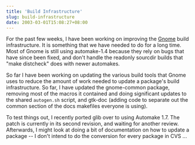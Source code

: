 ```yaml
---
title: 'Build Infrastructure'
slug: build-infrastructure
date: 2003-03-01T15:08:27+08:00
---
```


For the past few weeks, I have been working on improving the
[Gnome](http://www.gnome.org/) build infrastructure. It is something
that we have needed to do for a long time. Most of Gnome is still using
automake-1.4 because they rely on bugs that have since been fixed, and
don\'t handle the readonly sourcdir builds that \"make distcheck\" does
with newer automakes.

So far I have been working on updating the various build tools that
Gnome uses to reduce the amount of work needed to update a package\'s
build infrastructure. So far, I have updated the gnome-common package,
removing most of the macros it contained and doing significant updates
to the shared `autogen.sh` script, and gtk-doc (adding code to separate
out the common section of the docs makefiles everyone is using).

To test things out, I recently ported glib over to using Automake 1.7.
The patch is currently in its second revision, and waiting for another
review. Afterwards, I might look at doing a bit of documentation on how
to update a package \-- I don\'t intend to do the conversion for every
package in CVS \...
